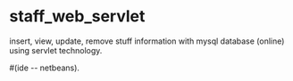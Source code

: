 # staff_web_servlet
insert, view, update, remove stuff information with mysql database (online) using servlet technology.

#(ide -- netbeans).
